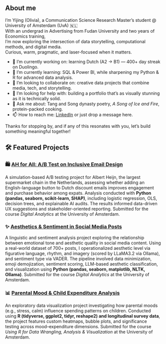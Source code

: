 ## About me

I’m Yijing (Olivia), a Communication Science Research Master’s student @ University of Amsterdam (UvA) 🇳🇱  
With an undergrad in Advertising from Fudan University and two years of Economics training,  
I’m now exploring the intersection of data storytelling, computational methods, and digital media.  
Curious, warm, pragmatic, and laser-focused when it matters.

- 🔭 I’m currently working on: learning Dutch (A2 → B1) — 400+ day streak on Duolingo.
- 🌱 I’m currently learning: SQL & Power BI, while sharpening my Python & R for advanced data analysis.
- 👯 I’m looking to collaborate on: creative data projects that combine media, tech, and storytelling.
- 🤔 I’m looking for help with: building a portfolio that’s as visually stunning as it is technically solid.
- 💬 Ask me about: Tang and Song dynasty poetry, *A Song of Ice and Fire*, protein-packed cooking.
- 📫 How to reach me: [LinkedIn](https://www.linkedin.com/in/yijing-yang-fudan/) or just drop a message here.

Thanks for stopping by, and if any of this resonates with you, let’s build something meaningful together!

## 🛠️ Featured Projects
### 🛍️ [AH for All: A/B Test on Inclusive Email Design](https://drive.google.com/file/d/1tK2ACZEiPk9baz4nWBW1Iv90gidyRI_m/view?usp=sharing)  
A simulation-based A/B testing project for Albert Heijn, the largest supermarket chain in the Netherlands, assessing whether adding an English-language button to Dutch discount emails improves engagement and purchase behavior among expats. Analysis conducted with **Python (pandas, seaborn, scikit-learn, SHAP)**, including logistic regression, OLS, decision trees, and explainable AI audits. The results informed data-driven UX suggestions and stakeholder-oriented reporting. Submitted for the course *Digital Analytics* at the University of Amsterdam.

 ### ✨ [Aesthetics & Sentiment in Social Media Posts](https://drive.google.com/file/d/18p9a1jnp-mF5Rn_5GMD-Z3FPEm3w2TaY/view?usp=sharing)
A linguistic and sentiment analysis project exploring the relationship between emotional tone and aesthetic quality in social media content. Using a real-world dataset of 700+ posts, I operationalized aesthetic level via figurative language, rhythm, and imagery (scored by LLaMA3.2 via Ollama), and sentiment type via VADER. The pipeline involved data minimization, emoji demojization, sentiment scoring, LLM-based aesthetic classification, and visualization using **Python (pandas, seaborn, matplotlib, NLTK, Ollama)**. Submitted for the course *Digital Analytics* at the University of Amsterdam.

### 📊 [Parental Mood & Child Expenditure Analysis](https://drive.google.com/file/d/1AjkNU0hDm5sp6Jn5zu7n-ilpKnMsl9Fc/view?usp=sharing)
An exploratory data visualization project investigating how parental moods (e.g., stress, calm) influence spending patterns on children. Conducted using **R (tidyverse, ggplot2, tidyr, reshape2) and longitudinal survey data**, the project features custom heatmaps, bubble plots, and significance testing across mood–expenditure dimensions. Submitted for the course *Using R for Data Wrangling, Analysis & Visualization* at the University of Amsterdam.
